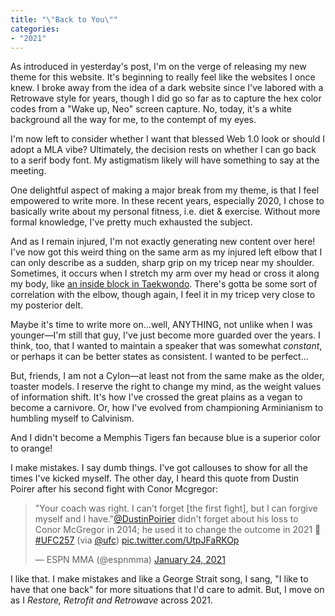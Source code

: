 ```yaml
---
title: "\"Back to You\"" 
categories:
- "2021"
---
```


As introduced in yesterday's post, I'm on the verge of releasing my new theme for this website.  It's beginning to really feel like the websites I once knew.  I broke away from the idea of a dark website since I've labored with a Retrowave style for years, though I did go so far as to capture the hex color codes from a "Wake up, Neo" screen capture.  No, today, it's a white background all the way for me, to the contempt of my eyes. 

I'm now left to consider whether I want that blessed Web 1.0 look or should I adopt a MLA vibe?  Ultimately, the decision rests on whether I can go back to a serif body font.  My astigmatism likely will have something to say at the meeting.

One delightful aspect of making a major break from my theme, is that I feel empowered to write more.  In these recent years, especially 2020, I chose to basically write about my personal fitness, i.e. diet & exercise.  Without more formal knowledge, I've pretty much exhausted the subject.  

And as I remain injured, I'm not exactly generating new content over here!  I've now got this weird thing on the same arm as my injured left elbow that I can only describe as a sudden, sharp grip on my tricep near my shoulder.  Sometimes, it occurs when I stretch my arm over my head or cross it along my body, like [an inside block in Taekwondo](https://www.youtube.com/watch?v=rKfimAcKL5w).  There's gotta be some sort of correlation with the elbow, though again, I feel it in my tricep very close to my posterior delt.

Maybe it's time to write more on...well, ANYTHING, not unlike when I was younger—I'm still that guy, I've just become more guarded over the years.  I think, too, that I wanted to maintain a speaker that was somewhat *constant*, or perhaps it can be better states as consistent.  I wanted to be perfect...  

But, friends, I am not a Cylon—at least not from the same make as the older, toaster models.  I reserve the right to change my mind, as the weight values of information shift.  It's how I've crossed the great plains as a vegan to become a carnivore. Or, how I've evolved from championing Arminianism to humbling myself to Calvinism. 

And I didn't become a Memphis Tigers fan because blue is a superior color to orange!  

I make mistakes.  I say dumb things. I've got callouses to show for all the times I've kicked myself.  The other day, I heard this quote from Dustin Poirer after his second fight with Conor Mcgregor:

<blockquote class="twitter-tweet"><p lang="en" dir="ltr">&quot;Your coach was right. I can’t forget [the first fight], but I can forgive myself and I have.&quot;<a href="https://twitter.com/DustinPoirier?ref_src=twsrc%5Etfw">@DustinPoirier</a> didn&#39;t forget about his loss to Conor McGregor in 2014; he used it to change the outcome in 2021 💯 <a href="https://twitter.com/hashtag/UFC257?src=hash&amp;ref_src=twsrc%5Etfw">#UFC257</a> (via <a href="https://twitter.com/ufc?ref_src=twsrc%5Etfw">@ufc</a>) <a href="https://t.co/UtpJFaRKOp">pic.twitter.com/UtpJFaRKOp</a></p>&mdash; ESPN MMA (@espnmma) <a href="https://twitter.com/espnmma/status/1353260306831716353?ref_src=twsrc%5Etfw">January 24, 2021</a></blockquote> <script async src="https://platform.twitter.com/widgets.js" charset="utf-8"></script>

I like that.  I make mistakes and like a George Strait song, I sang, "I like to have that one back" for more situations that I'd care to admit.  But, I move on as I *Restore, Retrofit and Retrowave* across 2021.  





